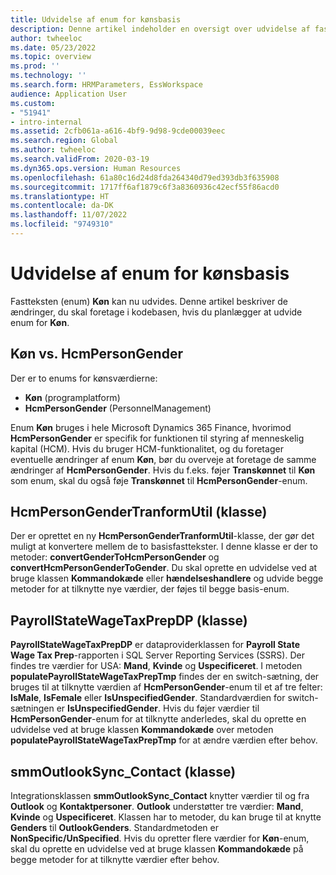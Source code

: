 ```yaml
---
title: Udvidelse af enum for kønsbasis
description: Denne artikel indeholder en oversigt over udvidelse af fastteksten til kønsbasis (enum).
author: twheeloc
ms.date: 05/23/2022
ms.topic: overview
ms.prod: ''
ms.technology: ''
ms.search.form: HRMParameters, EssWorkspace
audience: Application User
ms.custom:
- "51941"
- intro-internal
ms.assetid: 2cfb061a-a616-4bf9-9d98-9cde00039eec
ms.search.region: Global
ms.author: twheeloc
ms.search.validFrom: 2020-03-19
ms.dyn365.ops.version: Human Resources
ms.openlocfilehash: 61a80c16d24d8fda264340d79ed393db3f635908
ms.sourcegitcommit: 1717ff6af1879c6f3a8360936c42ecf55f86acd0
ms.translationtype: HT
ms.contentlocale: da-DK
ms.lasthandoff: 11/07/2022
ms.locfileid: "9749310"
---
```

# <a name="gender-base-enum-extensibility"></a>Udvidelse af enum for kønsbasis

Fastteksten (enum) **Køn** kan nu udvides. Denne artikel beskriver de ændringer, du skal foretage i kodebasen, hvis du planlægger at udvide enum for **Køn**.

## <a name="gender-vs-hcmpersongender"></a>Køn vs. HcmPersonGender

Der er to enums for kønsværdierne:

- **Køn** (programplatform)
- **HcmPersonGender** (PersonnelManagement)

Enum **Køn** bruges i hele Microsoft Dynamics 365 Finance, hvorimod **HcmPersonGender** er specifik for funktionen til styring af menneskelig kapital (HCM). Hvis du bruger HCM-funktionalitet, og du foretager eventuelle ændringer af enum **Køn**, bør du overveje at foretage de samme ændringer af **HcmPersonGender**. Hvis du f.eks. føjer **Transkønnet** til **Køn** som enum, skal du også føje **Transkønnet** til **HcmPersonGender**-enum.

## <a name="hcmpersongendertranformutil-class"></a>HcmPersonGenderTranformUtil (klasse)

Der er oprettet en ny **HcmPersonGenderTranformUtil**-klasse, der gør det muligt at konvertere mellem de to basisfasttekster. I denne klasse er der to metoder: **convertGenderToHcmPersonGender** og **convertHcmPersonGenderToGender**. Du skal oprette en udvidelse ved at bruge klassen **Kommandokæde** eller **hændelseshandlere** og udvide begge metoder for at tilknytte nye værdier, der føjes til begge basis-enum.

## <a name="payrollstatewagetaxprepdp-class"></a>PayrollStateWageTaxPrepDP (klasse)

**PayrollStateWageTaxPrepDP** er dataproviderklassen for **Payroll State Wage Tax Prep**-rapporten i SQL Server Reporting Services (SSRS). Der findes tre værdier for USA: **Mand**, **Kvinde** og **Uspecificeret**. I metoden **populatePayrollStateWageTaxPrepTmp** findes der en switch-sætning, der bruges til at tilknytte værdien af **HcmPersonGender**-enum til et af tre felter: **IsMale**, **IsFemale** eller **IsUnspecifiedGender**. Standardværdien for switch-sætningen er **IsUnspecifiedGender**. Hvis du føjer værdier til **HcmPersonGender**-enum for at tilknytte anderledes, skal du oprette en udvidelse ved at bruge klassen **Kommandokæde** over metoden **populatePayrollStateWageTaxPrepTmp** for at ændre værdien efter behov.

## <a name="smmoutlooksync_contact-class"></a>smmOutlookSync_Contact (klasse)

Integrationsklassen **smmOutlookSync_Contact** knytter værdier til og fra **Outlook** og **Kontaktpersoner**. **Outlook** understøtter tre værdier: **Mand**, **Kvinde** og **Uspecificeret**. Klassen har to metoder, du kan bruge til at knytte **Genders** til **OutlookGenders**. Standardmetoden er **NonSpecific/UnSpecified**. Hvis du opretter flere værdier for **Køn**-enum, skal du oprette en udvidelse ved at bruge klassen **Kommandokæde** på begge metoder for at tilknytte værdier efter behov.
